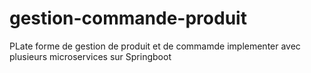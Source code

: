 # gestion-commande-produit
 PLate forme de gestion de produit et de commamde implementer avec plusieurs microservices sur Springboot
